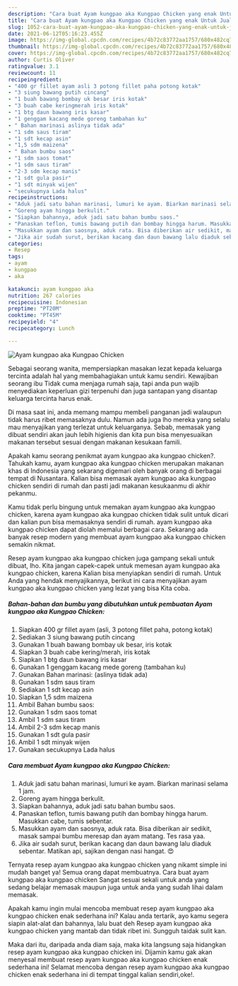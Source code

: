 ```yaml
---
description: "Cara buat Ayam kungpao aka Kungpao Chicken yang enak Untuk Jualan"
title: "Cara buat Ayam kungpao aka Kungpao Chicken yang enak Untuk Jualan"
slug: 1052-cara-buat-ayam-kungpao-aka-kungpao-chicken-yang-enak-untuk-jualan
date: 2021-06-12T05:16:23.455Z
image: https://img-global.cpcdn.com/recipes/4b72c83772aa1757/680x482cq70/ayam-kungpao-aka-kungpao-chicken-foto-resep-utama.jpg
thumbnail: https://img-global.cpcdn.com/recipes/4b72c83772aa1757/680x482cq70/ayam-kungpao-aka-kungpao-chicken-foto-resep-utama.jpg
cover: https://img-global.cpcdn.com/recipes/4b72c83772aa1757/680x482cq70/ayam-kungpao-aka-kungpao-chicken-foto-resep-utama.jpg
author: Curtis Oliver
ratingvalue: 3.1
reviewcount: 11
recipeingredient:
- "400 gr fillet ayam asli 3 potong fillet paha potong kotak"
- "3 siung bawang putih cincang"
- "1 buah bawang bombay uk besar iris kotak"
- "3 buah cabe keringmerah iris kotak"
- "1 btg daun bawang iris kasar"
- "1 genggam kacang mede goreng tambahan ku"
- " Bahan marinasi aslinya tidak ada"
- "1 sdm saus tiram"
- "1 sdt kecap asin"
- "1,5 sdm maizena"
- " Bahan bumbu saos"
- "1 sdm saos tomat"
- "1 sdm saus tiram"
- "2-3 sdm kecap manis"
- "1 sdt gula pasir"
- "1 sdt minyak wijen"
- "secukupnya Lada halus"
recipeinstructions:
- "Aduk jadi satu bahan marinasi, lumuri ke ayam. Biarkan marinasi selama 1 jam."
- "Goreng ayam hingga berkulit."
- "Siapkan bahannya, aduk jadi satu bahan bumbu saos."
- "Panaskan teflon, tumis bawang putih dan bombay hingga harum. Masukkan cabe, tumis sebentar."
- "Masukkan ayam dan saosnya, aduk rata. Bisa diberikan air sedikit, masak sampai bumbu meresap dan ayam matang. Tes rasa yaa."
- "Jika air sudah surut, berikan kacang dan daun bawang lalu diaduk sebentar. Matikan api, sajikan dengan nasi hangat. 😍"
categories:
- Resep
tags:
- ayam
- kungpao
- aka

katakunci: ayam kungpao aka 
nutrition: 267 calories
recipecuisine: Indonesian
preptime: "PT20M"
cooktime: "PT45M"
recipeyield: "4"
recipecategory: Lunch

---
```



![Ayam kungpao aka Kungpao Chicken](https://img-global.cpcdn.com/recipes/4b72c83772aa1757/680x482cq70/ayam-kungpao-aka-kungpao-chicken-foto-resep-utama.jpg)

Sebagai seorang wanita, mempersiapkan masakan lezat kepada keluarga tercinta adalah hal yang membahagiakan untuk kamu sendiri. Kewajiban seorang ibu Tidak cuma menjaga rumah saja, tapi anda pun wajib menyediakan keperluan gizi terpenuhi dan juga santapan yang disantap keluarga tercinta harus enak.

Di masa  saat ini, anda memang mampu membeli panganan jadi walaupun tidak harus ribet memasaknya dulu. Namun ada juga lho mereka yang selalu mau menyajikan yang terlezat untuk keluarganya. Sebab, memasak yang dibuat sendiri akan jauh lebih higienis dan kita pun bisa menyesuaikan makanan tersebut sesuai dengan makanan kesukaan famili. 



Apakah kamu seorang penikmat ayam kungpao aka kungpao chicken?. Tahukah kamu, ayam kungpao aka kungpao chicken merupakan makanan khas di Indonesia yang sekarang digemari oleh banyak orang di berbagai tempat di Nusantara. Kalian bisa memasak ayam kungpao aka kungpao chicken sendiri di rumah dan pasti jadi makanan kesukaanmu di akhir pekanmu.

Kamu tidak perlu bingung untuk memakan ayam kungpao aka kungpao chicken, karena ayam kungpao aka kungpao chicken tidak sulit untuk dicari dan kalian pun bisa memasaknya sendiri di rumah. ayam kungpao aka kungpao chicken dapat diolah memalui berbagai cara. Sekarang ada banyak resep modern yang membuat ayam kungpao aka kungpao chicken semakin nikmat.

Resep ayam kungpao aka kungpao chicken juga gampang sekali untuk dibuat, lho. Kita jangan capek-capek untuk memesan ayam kungpao aka kungpao chicken, karena Kalian bisa menyiapkan sendiri di rumah. Untuk Anda yang hendak menyajikannya, berikut ini cara menyajikan ayam kungpao aka kungpao chicken yang lezat yang bisa Kita coba.

<!--inarticleads1-->

##### Bahan-bahan dan bumbu yang dibutuhkan untuk pembuatan Ayam kungpao aka Kungpao Chicken:

1. Siapkan 400 gr fillet ayam (asli, 3 potong fillet paha, potong kotak)
1. Sediakan 3 siung bawang putih cincang
1. Gunakan 1 buah bawang bombay uk besar, iris kotak
1. Siapkan 3 buah cabe kering/merah, iris kotak
1. Siapkan 1 btg daun bawang iris kasar
1. Gunakan 1 genggam kacang mede goreng (tambahan ku)
1. Gunakan  Bahan marinasi: (aslinya tidak ada)
1. Gunakan 1 sdm saus tiram
1. Sediakan 1 sdt kecap asin
1. Siapkan 1,5 sdm maizena
1. Ambil  Bahan bumbu saos:
1. Gunakan 1 sdm saos tomat
1. Ambil 1 sdm saus tiram
1. Ambil 2-3 sdm kecap manis
1. Gunakan 1 sdt gula pasir
1. Ambil 1 sdt minyak wijen
1. Gunakan secukupnya Lada halus




<!--inarticleads2-->

##### Cara membuat Ayam kungpao aka Kungpao Chicken:

1. Aduk jadi satu bahan marinasi, lumuri ke ayam. Biarkan marinasi selama 1 jam.
1. Goreng ayam hingga berkulit.
1. Siapkan bahannya, aduk jadi satu bahan bumbu saos.
1. Panaskan teflon, tumis bawang putih dan bombay hingga harum. Masukkan cabe, tumis sebentar.
1. Masukkan ayam dan saosnya, aduk rata. Bisa diberikan air sedikit, masak sampai bumbu meresap dan ayam matang. Tes rasa yaa.
1. Jika air sudah surut, berikan kacang dan daun bawang lalu diaduk sebentar. Matikan api, sajikan dengan nasi hangat. 😍




Ternyata resep ayam kungpao aka kungpao chicken yang nikamt simple ini mudah banget ya! Semua orang dapat membuatnya. Cara buat ayam kungpao aka kungpao chicken Sangat sesuai sekali untuk anda yang sedang belajar memasak maupun juga untuk anda yang sudah lihai dalam memasak.

Apakah kamu ingin mulai mencoba membuat resep ayam kungpao aka kungpao chicken enak sederhana ini? Kalau anda tertarik, ayo kamu segera siapin alat-alat dan bahannya, lalu buat deh Resep ayam kungpao aka kungpao chicken yang mantab dan tidak ribet ini. Sungguh taidak sulit kan. 

Maka dari itu, daripada anda diam saja, maka kita langsung saja hidangkan resep ayam kungpao aka kungpao chicken ini. Dijamin kamu gak akan menyesal membuat resep ayam kungpao aka kungpao chicken enak sederhana ini! Selamat mencoba dengan resep ayam kungpao aka kungpao chicken enak sederhana ini di tempat tinggal kalian sendiri,oke!.

